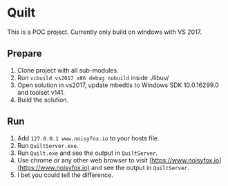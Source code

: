 # Quilt

This is a POC project. Currently only build on windows with VS 2017.

## Prepare
1. Clone project with all sub-modules.
2. Run ```vcbuild vs2017 x86 debug nobuild``` inside ./libuv/
3. Open solution in vs2017, update mbedtls to Windows SDK 10.0.16299.0 and toolset v141.
4. Build the solution.

## Run
1. Add ```127.0.0.1 www.noisyfox.io``` to your hosts file.
2. Run ```QuiltServer.exe```.
3. Run ```Quilt.exe``` and see the output in ```QuiltServer```.
4. Use chrome or any other web browser to visit [https://www.noisyfox.io](https://www.noisyfox.io) and see the output in ```QuiltServer```.
5. I bet you could tell the difference.

